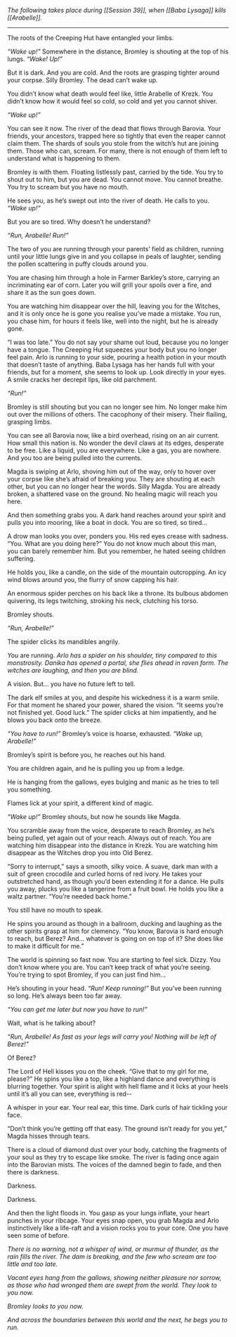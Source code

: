 *The following takes place during [[Session 39]], when [[Baba Lysaga]] kills [[Arabelle]].*

___

The roots of the Creeping Hut have entangled your limbs.

*“Wake up!”* Somewhere in the distance, Bromley is shouting at the top of his lungs. *“Wake! Up!”*

But it is dark. And you are cold. And the roots are grasping tighter around your corpse. Silly Bromley. The dead can’t wake up.

You didn’t know what death would feel like, little Arabelle of Krezk. You didn’t know how it would feel so cold, so cold and yet you cannot shiver.

*“Wake up!”*

You can see it now. The river of the dead that flows through Barovia. Your friends, your ancestors, trapped here so tightly that even the reaper cannot claim them. The shards of souls you stole from the witch’s hut are joining them. Those who can, scream. For many, there is not enough of them left to understand what is happening to them.

Bromley is with them. Floating listlessly past, carried by the tide. You try to shout out to him, but you are dead. You cannot move. You cannot breathe. You try to scream but you have no mouth.

He sees you, as he’s swept out into the river of death. He calls to you. *“Wake up!”*

But you are so tired. Why doesn’t he understand?

*“Run, Arabelle! Run!”*

The two of you are running through your parents’ field as children, running until your little lungs give in and you collapse in peals of laughter, sending the pollen scattering in puffy clouds around you.

You are chasing him through a hole in Farmer Barkley’s store, carrying an incriminating ear of corn. Later you will grill your spoils over a fire, and share it as the sun goes down.

You are watching him disappear over the hill, leaving you for the Witches, and it is only once he is gone you realise you’ve made a mistake. You run, you chase him, for hours it feels like, well into the night, but he is already gone.

“I was too late.” You do not say your shame out loud, because you no longer have a tongue. The Creeping Hut squeezes your body but you no longer feel pain. Arlo is running to your side, pouring a health potion in your mouth that doesn’t taste of anything. Baba Lysaga has her hands full with your friends, but for a moment, she seems to look up. Look directly in your eyes. A smile cracks her decrepit lips, like old parchment.

*“Run!”* 

Bromley is still shouting but you can no longer see him. No longer make him out over the millions of others. The cacophony of their misery. Their flailing, grasping limbs. 

You can see all Barovia now, like a bird overhead, rising on an air current. How small this nation is. No wonder the devil claws at its edges, desperate to be free. Like a liquid, you are everywhere. Like a gas, you are nowhere. And you too are being pulled into the currents.

Magda is swiping at Arlo, shoving him out of the way, only to hover over your corpse like she’s afraid of breaking you. They are shouting at each other, but you can no longer hear the words. Silly Magda. You are already broken, a shattered vase on the ground. No healing magic will reach you here.

And then something grabs you. A dark hand reaches around your spirit and pulls you into mooring, like a boat in dock. You are so tired, so tired…

A drow man looks you over, ponders you. His red eyes crease with sadness. “You. What are you doing here?” You do not know much about this man, you can barely remember him. But you remember, he hated seeing children suffering. 

He holds you, like a candle, on the side of the mountain outcropping. An icy wind blows around you, the flurry of snow capping his hair. 

An enormous spider perches on his back like a throne. Its bulbous abdomen quivering, its legs twitching, stroking his neck, clutching his torso.

Bromley shouts.

*“Run, Arabelle!”*

The spider clicks its mandibles angrily.

*You* are running. *Arlo has a spider on his shoulder, tiny compared to this monstrosity. Danika has opened a portal, she flies ahead in raven form. The witches are laughing, and then you are blind.*

A vision. But… you have no future left to tell.

The dark elf smiles at you, and despite his wickedness it is a warm smile. For that moment he shared your power, shared the vision. “It seems you’re not finished yet. Good luck.” The spider clicks at him impatiently, and he blows you back onto the breeze.

*“You have to run!”* Bromley’s voice is hoarse, exhausted. *“Wake up, Arabelle!”*

Bromley’s spirit is before you, he reaches out his hand.

You are children again, and he is pulling you up from a ledge.

He is hanging from the gallows, eyes bulging and manic as he tries to tell you something.

Flames lick at your spirit, a different kind of magic.

*“Wake up!”* Bromley shouts, but now he sounds like Magda.

You scramble away from the voice, desperate to reach Bromley, as he’s being pulled, yet again out of your reach. Always out of reach. You are watching him disappear into the distance in Krezk. You are watching him disappear as the Witches drop you into Old Berez.

“Sorry to interrupt,” says a smooth, silky voice. A suave, dark man with a suit of green crocodile and curled horns of red ivory. He takes your outstretched hand, as though you’d been extending it for a dance. He pulls you away, plucks you like a tangerine from a fruit bowl. He holds you like a waltz partner. “You’re needed back home.”

You still have no mouth to speak.

He spins you around as though in a ballroom, ducking and laughing as the other spirits grasp at him for clemency. “You know, Barovia is hard enough to reach, but Berez? And… whatever is going on on top of it? She does like to make it difficult for me.”

The world is spinning so fast now. You are starting to feel sick. Dizzy. You don’t know where you are. You can’t keep track of what you’re seeing. You’re trying to spot Bromley, if you can just find him… 

He’s shouting in your head. *“Run! Keep running!”* But you’ve been running so long. He’s always been too far away. 

*“You can get me later but now you have to run!”*

Wait, what is he talking about?

*“Run, Arabelle! As fast as your legs will carry you! Nothing will be left of Berez!”*

Of Berez?

The Lord of Hell kisses you on the cheek. “Give that to my girl for me, please?” He spins you like a top, like a highland dance and everything is blurring together. Your spirit is alight with hell flame and it licks at your heels until it’s all you can see, everything is red--

A whisper in your ear. Your real ear, this time. Dark curls of hair tickling your face.

“Don’t think you’re getting off that easy. The ground isn’t ready for you yet,” Magda hisses through tears.

There is a cloud of diamond dust over your body, catching the fragments of your soul as they try to escape like smoke. The river is fading once again into the Barovian mists. The voices of the damned begin to fade, and then there is darkness.

Darkness.

Darkness.

And then the light floods in. You gasp as your lungs inflate, your heart punches in your ribcage. Your eyes snap open, you grab Magda and Arlo instinctively like a life-raft and a vision rocks you to your core. One you have seen some of before.

*There is no warning, not a whisper of wind, or murmur of thunder, as the rain fills the river. The dam is breaking, and the few who scream are too little and too late.* 

*Vacant eyes hang from the gallows, showing neither pleasure nor sorrow, as those who had wronged them are swept from the world. They look to you now.* 

*Bromley looks to you now.* 

*And across the boundaries between this world and the next, he begs you to run.*